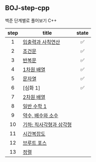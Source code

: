 ## BOJ-step-cpp

백준 단계별로 풀어보기 C++

|    step    | title | state |
|:---:|------|:---:|
| 1 |[입출력과 사칙연산](https://github.com/seoeunseol/BOJ-step-cpp/tree/main/01_input_output_operations)|✅|
| 2 |[조건문](https://github.com/seoeunseol/BOJ-step-cpp/tree/main/02_conditional_statements)|✅|
| 3 |[반복문](https://github.com/seoeunseol/BOJ-step-cpp/tree/main/03_iteration)|✅|
| 4 |[1차원 배열](https://github.com/seoeunseol/BOJ-step-cpp/tree/main/04_one_dimensional_array)|✅|
| 5 |[문자열](https://github.com/seoeunseol/BOJ-step-cpp/tree/main/05.string)|✅|
| 6 |[심화 1]|✅|
| 7 |[2차원 배열]()|
| 8 |[일반 수학 1]()|
| 9 |[약수, 배수와 소수]()|
| 10 |[기하: 직사각형과 삼각형]()|
| 11 |[시간복잡도]()|
| 12 |[브루트 포스]()|
| 13 |[정렬]()|

